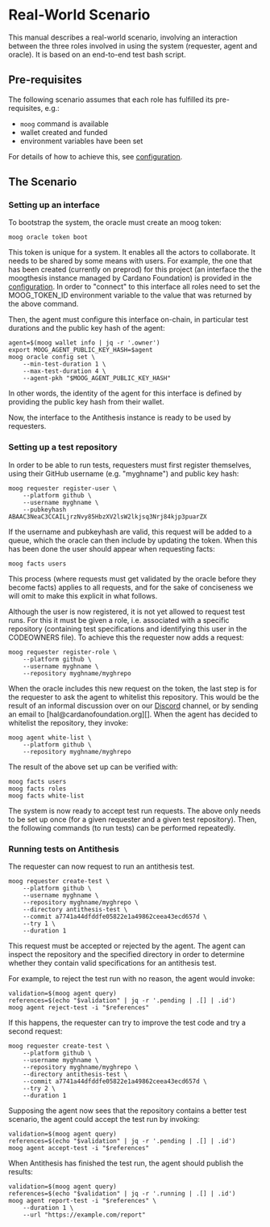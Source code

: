 # Real-World Scenario

This manual describes a real-world scenario, involving an interaction between the three roles involved in using the system (requester, agent and oracle). It is based on an end-to-end test bash script.

## Pre-requisites

The following scenario assumes that each role has fulfilled its pre-requisites, e.g.:

* ```moog``` command is available
* wallet created and funded
* environment variables have been set

For details of how to achieve this, see [configuration](user/configuration.md).

## The Scenario

### Setting up an interface

To bootstrap the system, the oracle must create an moog token:

```
moog oracle token boot

```

This token is unique for a system. It enables all the actors to collaborate. It needs to be shared by some means with users. For example, the one that has been created (currently on preprod) for this project (an interface the the moogthesis instance managed by Cardano Foundation) is provided in the [configuration](user/configuration.md). In order to "connect" to this interface all roles need to set the MOOG_TOKEN_ID environment variable to the value that was returned by the above command.

Then, the agent must configure this interface on-chain, in particular test durations and the public key hash of the agent:

```
agent=$(moog wallet info | jq -r '.owner')
export MOOG_AGENT_PUBLIC_KEY_HASH=$agent
moog oracle config set \
    --min-test-duration 1 \
    --max-test-duration 4 \
    --agent-pkh "$MOOG_AGENT_PUBLIC_KEY_HASH"
```

In other words, the identity of the agent for this interface is defined by providing the public key hash from their wallet.

Now, the interface to the Antithesis instance is ready to be used by requesters.

### Setting up a test repository

In order to be able to run tests, requesters must first register themselves, using their GitHub username (e.g. "myghname") and public key hash:

```
moog requester register-user \
    --platform github \
    --username myghname \
    --pubkeyhash  ABAAC3NeaC3CCAILjrzNvy85HbzXV2lsW2lkjsq3Nrj84kjp3puarZX
```

If the username and pubkeyhash are valid, this request will be added to a queue, which the oracle can then include by updating the token. When this has been done the user should appear when requesting facts:

```
moog facts users
```

This process (where requests must get validated by the oracle before they become facts) applies to all requests, and for the sake of conciseness we will omit to make this explicit in what follows.

Although the user is now registered, it is not yet allowed to request test runs. For this it must be given a role, i.e. associated with a specific repository (containing test specifications and identifying this user in the CODEOWNERS file). To achieve this the requester now adds a request:

```
moog requester register-role \
    --platform github \
    --username myghname \
    --repository myghname/myghrepo
```

When the oracle includes this new request on the token, the last step is for the requester to ask the agent to whitelist this repository. This would be the result of an informal discussion over on our [Discord][Discord] channel, or by sending an email to [hal\@cardanofoundation.org][]. When the agent has decided to whitelist the repository, they invoke:

```
moog agent white-list \
    --platform github \
    --repository myghname/myghrepo
```

The result of the above set up can be verified with:

```
moog facts users
moog facts roles
moog facts white-list
```

The system is now ready to accept test run requests. The above only needs to be set up once (for a given requester and a given test repository). Then, the following commands (to run tests) can be performed repeatedly.

### Running tests on Antithesis

The requester can now request to run an antithesis test.

```
moog requester create-test \
    --platform github \
    --username myghname \
    --repository myghname/myghrepo \
    --directory antithesis-test \
    --commit a7741a44dfddfe05822e1a49862ceea43ecd657d \
    --try 1 \
    --duration 1
```

This request must be accepted or rejected by the agent. The agent can inspect the repository and the specified directory in order to determine whether they contain valid specifications for an antithesis test.

For example, to reject the test run with no reason, the agent would invoke:

```
validation=$(moog agent query)
references=$(echo "$validation" | jq -r '.pending | .[] | .id')
moog agent reject-test -i "$references"
```

If this happens, the requester can try to improve the test code and try a second request:

```
moog requester create-test \
    --platform github \
    --username myghname \
    --repository myghname/myghrepo \
    --directory antithesis-test \
    --commit a7741a44dfddfe05822e1a49862ceea43ecd657d \
    --try 2 \
    --duration 1
```

Supposing the agent now sees that the repository contains a better test scenario, the agent could accept the test run by invoking:

```
validation=$(moog agent query)
references=$(echo "$validation" | jq -r '.pending | .[] | .id')
moog agent accept-test -i "$references"
```

When Antithesis has finished the test run, the agent should publish the results:

```
validation=$(moog agent query)
references=$(echo "$validation" | jq -r '.running | .[] | .id')
moog agent report-test -i "$references" \
    --duration 1 \
    --url "https://example.com/report"
```


[Discord]: https://discord.gg/sVUnen7t
